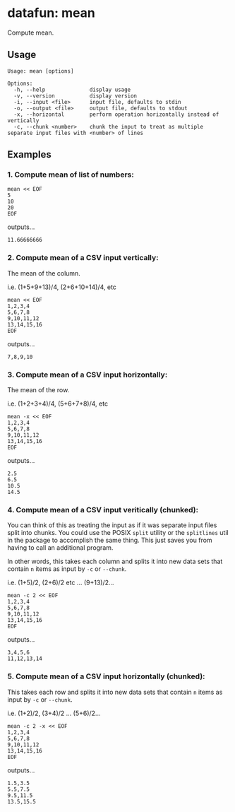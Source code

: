 datafun: mean
=============

Compute mean.



Usage
-----

    Usage: mean [options]

    Options:
      -h, --help              display usage
      -v, --version           display version
      -i, --input <file>      input file, defaults to stdin
      -o, --output <file>     output file, defaults to stdout
      -x, --horizontal        perform operation horizontally instead of vertically
      -c, --chunk <number>    chunk the input to treat as multiple separate input files with <number> of lines


Examples
--------

### 1. Compute mean of list of numbers:

    mean << EOF
    5
    10
    20
    EOF

outputs...

    11.66666666



### 2. Compute mean of a CSV input vertically:

The mean of the column.

i.e. (1+5+9+13)/4, (2+6+10+14)/4, etc

    mean << EOF
    1,2,3,4
    5,6,7,8
    9,10,11,12
    13,14,15,16
    EOF

outputs...

    7,8,9,10



### 3. Compute mean of a CSV input horizontally:

The mean of the row.

i.e. (1+2+3+4)/4, (5+6+7+8)/4, etc

    mean -x << EOF
    1,2,3,4
    5,6,7,8
    9,10,11,12
    13,14,15,16
    EOF

outputs...

    2.5
    6.5
    10.5
    14.5



### 4. Compute mean of a CSV input veritically (chunked):

You can think of this as treating the input as if it was separate input files split into chunks. You
could use the POSIX `split` utility or the `splitlines` util in the package to accomplish the same
thing. This just saves you from having to call an additional program.

In other words, this takes each column and splits it into new data sets that contain `n` items as input by `-c` or `--chunk`.

i.e. (1+5)/2, (2+6)/2 etc ... (9+13)/2...

    mean -c 2 << EOF
    1,2,3,4
    5,6,7,8
    9,10,11,12
    13,14,15,16
    EOF

outputs...

    3,4,5,6
    11,12,13,14


### 5. Compute mean of a CSV input horizontally (chunked):

This takes each row and splits it into new data sets that contain `n` items as input by `-c` or `--chunk`.

i.e. (1+2)/2, (3+4)/2 ... (5+6)/2...


    mean -c 2 -x << EOF
    1,2,3,4
    5,6,7,8
    9,10,11,12
    13,14,15,16
    EOF

outputs...

    1.5,3.5
    5.5,7.5
    9.5,11.5
    13.5,15.5



